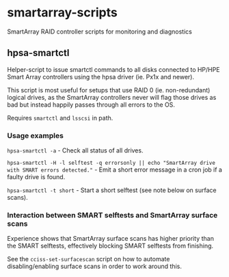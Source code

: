 # smartarray-scripts
SmartArray RAID controller scripts for monitoring and diagnostics

## hpsa-smartctl

Helper-script to issue smartctl commands to all disks connected
to HP/HPE Smart Array controllers using the hpsa driver (ie. Px1x and newer).

This script is most useful for setups that use RAID 0 (ie. non-redundant)
logical drives, as the SmartArray controllers never will flag those drives
as bad but instead happily passes through all errors to the OS.

Requires `smartctl` and `lsscsi` in path.

### Usage examples

`hpsa-smartctl -a` - Check all status of all drives.

`hpsa-smartctl -H -l selftest -q errorsonly || echo "SmartArray drive with SMART errors detected."` - Emit a short error message in a cron job if a faulty drive is found.

`hpsa-smartctl -t short` - Start a short selftest (see note below on surface scans).

### Interaction between SMART selftests and SmartArray surface scans

Experience shows that SmartArray surface scans has higher priority than the
SMART selftests, effectively blocking SMART selftests from finishing.

See the `cciss-set-surfacescan` script on how to automate disabling/enabling
surface scans in order to work around this.
